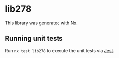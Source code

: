 # lib278

This library was generated with [Nx](https://nx.dev).


## Running unit tests

Run `nx test lib278` to execute the unit tests via [Jest](https://jestjs.io).


